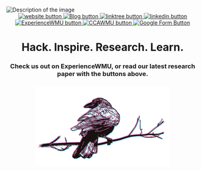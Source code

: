 ###

<picture>
  <source srcset="https://github.com/user-attachments/assets/756e2ad2-2427-4709-a41c-c05e5705c6fe" media="(prefers-color-scheme: dark)">
  <source srcset="https://github.com/user-attachments/assets/fc33aaef-ea57-482f-aba1-ec06be4e9bc6" media="(prefers-color-scheme: light)">
  <img src="https://github.com/user-attachments/assets/fc33aaef-ea57-482f-aba1-ec06be4e9bc6" alt="Description of the image">
</picture>



<div align="center">
  <a href="https://wraven.org/" target="_blank">
    <img src="https://img.shields.io/static/v1?message=wraven.org&logo=linkedin&label=&color=767676&logoColor=white&labelColor=&style=for-the-badge" height="38" alt="website button"  />
  </a>
  <a href="https://blog.wraven.org/" target="_blank">
    <img src="https://img.shields.io/static/v1?message=Blog&logo=linkedin&label=&color=52CFC3&logoColor=white&labelColor=&style=for-the-badge" height="38" alt="Blog button"  />
  </a>
  <a href="https://linktr.ee/wravenproject" target="_blank">
    <img src="https://img.shields.io/static/v1?message=Linktree&logo=twitter&label=&color=09BA00&logoColor=white&labelColor=&style=for-the-badge" height="38" alt="linktree button"  />
  </a>
   <a href="https://www.linkedin.com/company/wraven-project" target="_blank">
    <img src="https://img.shields.io/static/v1?message=LinkedIn&logo=linkedin&label=&color=0077B5&logoColor=white&labelColor=&style=for-the-badge" height="38" alt="linkedin button"  />  
  </a>
   <a href="https://experiencewmu.wmich.edu/organization/wraven" target="_blank">
    <img src="https://img.shields.io/static/v1?message=ExperienceWMU&logo=linkedin&label=&color=FFA200&logoColor=white&labelColor=&style=for-the-badge" height="38" alt="ExperienceWMU button"  />  
  </a>
   <a href="https://cclub.cs.wmich.edu/" target="_blank">
    <img src="https://img.shields.io/static/v1?message=Computer Club @ WMU&logo=linkedin&label=&color=8B5117&logoColor=white&labelColor=&style=for-the-badge" height="38" alt="CCAWMU button"  />  
  </a>
  <a href="https://forms.gle/84tbKj7n3Y2ekupa7" target="_blank">
    <img src="https://img.shields.io/static/v1?message=FREE TRAINING&logo=twitter&label=&color=8800ff&logoColor=white&labelColor=&style=for-the-badge" height="38" alt="Google Form Button"  />
  </a>
</div>

<div align="center">
</div>

###

<h1 align="center">Hack. Inspire. Research. Learn.</h1>

###

<h3 align="center">Check us out on ExperienceWMU, or read our latest research paper with the buttons above.</h3>

### 


<p align="center">
  <img src="https://github.com/WRAVENproject/WRAVENproject/blob/06fa6cb0ad098dd8430b3c46e381a4859963477c/iStock-1401570219.png" alt="Description">
</p>
